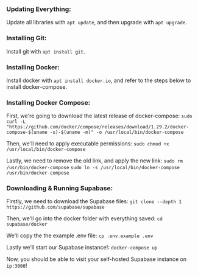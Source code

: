 ### Updating Everything:
Update all libraries with `apt update`, and then upgrade with `apt upgrade`.

### Installing Git:
Install git with `apt install git`.

### Installing Docker:
Install docker with `apt install docker.io`, and refer to the steps below to install docker-compose.

### Installing Docker Compose:
First, we're going to download the latest release of docker-compose:
`sudo curl -L "https://github.com/docker/compose/releases/download/1.29.2/docker-compose-$(uname -s)-$(uname -m)" -o /usr/local/bin/docker-compose`

Then, we'll need to apply executable permissions:
`sudo chmod +x /usr/local/bin/docker-compose`

Lastly, we need to remove the old link, and apply the new link:
`sudo rm /usr/bin/docker-compose`
`sudo ln -s /usr/local/bin/docker-compose /usr/bin/docker-compose`

### Downloading & Running Supabase:
Firstly, we need to download the Supabase files:
`git clone --depth 1 https://github.com/supabase/supabase`

Then, we'll go into the docker folder with everything saved:
`cd supabase/docker`

We'll copy the the example .env file:
`cp .env.example .env`

Lastly we'll start our Supabase instance!:
`docker-compose up`

Now, you should be able to visit your self-hosted Supabase instance on `ip:3000`!
